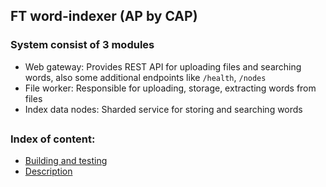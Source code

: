 ## FT word-indexer (AP by CAP)

### System consist of 3 modules

* Web gateway: Provides REST API for uploading files and searching words, also some additional endpoints like `/health`, `/nodes`
* File worker: Responsible for uploading, storage, extracting words from files
* Index data nodes: Sharded service for storing and searching words

##
### Index of content:
* [Building and testing](doc/installation.md)
* [Description](doc/description.md)
